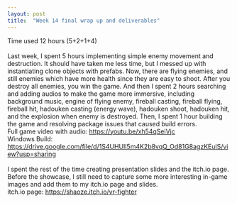```yaml
---
layout: post
title:  "Week 14 final wrap up and deliverables"
---
```


Time used 12 hours (5+2+1+4)<br>
<br>
Last week, I spent 5 hours implementing simple enemy movement and destruction. It should have taken me less time, but I messed up with instantiating clone objects with prefabs. Now, there are flying enemies, and still enemies which have more health since they are easy to shoot. After you destroy all enemies, you win the game. And then I spent 2 hours searching and adding audios to make the game more immersive, including background music, engine of flying enemy, fireball casting, fireball flying, fireball hit, hadouken casting (energy wave), hadouken shoot, hadouken hit, and the explosion when enemy is destroyed. Then, I spent 1 hour building the game and resolving package issues that caused build errors.<br>
Full game video with audio: <https://youtu.be/xh54qSeiVjc><br>
Windows Build: <https://drive.google.com/file/d/1S4UHUlI5m4K2b8vqQ_Od81G8agzKEulS/view?usp=sharing><br>
<br>
I spent the rest of the time creating presentation slides and the itch.io page. Before the showcase, I still need to capture some more interesting in-game images and add them to my itch.io page and slides.<br>
itch.io page: <https://shaoze.itch.io/vr-fighter><br>